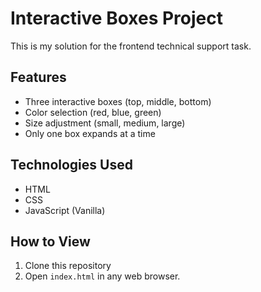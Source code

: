 # Interactive Boxes Project

This is my solution for the frontend technical support task.

## Features
- Three interactive boxes (top, middle, bottom)
- Color selection (red, blue, green)
- Size adjustment (small, medium, large)
- Only one box expands at a time

## Technologies Used
- HTML
- CSS
- JavaScript (Vanilla)

## How to View
1. Clone this repository
2. Open `index.html` in any web browser.

